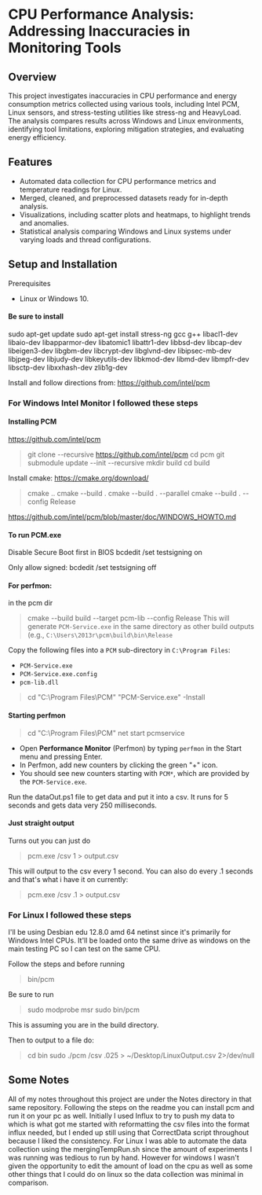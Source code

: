 # CPU Performance Analysis: Addressing Inaccuracies in Monitoring Tools
## Overview
  This project investigates inaccuracies in CPU performance and energy consumption metrics collected using various tools, including Intel PCM, Linux sensors, and stress-testing utilities like stress-ng and HeavyLoad. The analysis compares results across Windows and Linux environments, identifying tool limitations, exploring mitigation strategies, and evaluating energy efficiency.

## Features
- Automated data collection for CPU performance metrics and temperature readings for Linux.
- Merged, cleaned, and preprocessed datasets ready for in-depth analysis.
- Visualizations, including scatter plots and heatmaps, to highlight trends and anomalies.
- Statistical analysis comparing Windows and Linux systems under varying loads and thread configurations.

## Setup and Installation
Prerequisites
  - Linux or Windows 10.

#### Be sure to install
sudo apt-get update
sudo apt-get install stress-ng gcc g++ libacl1-dev libaio-dev libapparmor-dev libatomic1 libattr1-dev libbsd-dev libcap-dev libeigen3-dev libgbm-dev libcrypt-dev libglvnd-dev libipsec-mb-dev libjpeg-dev libjudy-dev libkeyutils-dev libkmod-dev libmd-dev libmpfr-dev libsctp-dev libxxhash-dev zlib1g-dev

Install and follow directions from:
https://github.com/intel/pcm

### For Windows Intel Monitor I followed these steps
#### Installing PCM
https://github.com/intel/pcm

>git clone --recursive https://github.com/intel/pcm
>cd pcm
>git submodule update --init --recursive
>mkdir build
>cd build

Install cmake: https://cmake.org/download/

>cmake ..
>cmake --build .
>cmake --build . --parallel
>cmake --build . --config Release

https://github.com/intel/pcm/blob/master/doc/WINDOWS_HOWTO.md

#### To run PCM.exe
Disable Secure Boot first in BIOS
bcdedit /set testsigning on

Only allow signed:
bcdedit /set testsigning off

#### For perfmon:
in the pcm dir
>cmake --build build --target pcm-lib --config Release
>This will generate `PCM-Service.exe` in the same directory as other build outputs (e.g., `C:\Users\2013r\pcm\build\bin\Release`

Copy the following files into a `PCM` sub-directory in `C:\Program Files`:
- `PCM-Service.exe`
- `PCM-Service.exe.config`
- `pcm-lib.dll`

> cd "C:\Program Files\PCM"
> "PCM-Service.exe" -Install

#### Starting perfmon 
> cd "C:\Program Files\PCM"
> net start pcmservice
- Open **Performance Monitor** (Perfmon) by typing `perfmon` in the Start menu and pressing Enter.
- In Perfmon, add new counters by clicking the green "+" icon.
- You should see new counters starting with `PCM*`, which are provided by the `PCM-Service.exe`.

Run the dataOut.ps1 file to get data and put it into a csv. It runs for 5 seconds and gets data very 250 milliseconds.

#### Just straight output
Turns out you can just do
>pcm.exe /csv 1 > output.csv

This will output to the csv every 1 second. You can also do every .1 seconds and that's what i have it on currently:
>pcm.exe /csv .1 > output.csv

### For Linux I followed these steps
I'll be using Desbian edu 12.8.0 amd 64 netinst since it's primarily for Windows Intel CPUs. It'll be loaded onto the same drive as windows on the main testing PC so I can test on the same CPU. 

Follow the steps and before running 
>bin/pcm

Be sure to run
>sudo modprobe msr
>sudo bin/pcm

This is assuming you are in the build directory.

Then to output to a file do:
> cd bin
> sudo ./pcm /csv .025 > ~/Desktop/LinuxOutput.csv 2>/dev/null


## Some Notes
All of my notes throughout this project are under the Notes directory in that same repository. Following the steps on the readme you can install pcm and run it on your pc as well. Initially I used Influx to try to push my data to which is what got me started with reformatting the csv files into the format influx needed, but I ended up still using that CorrectData script throughout because I liked the consistency. For Linux I was able to automate the data collection using the mergingTempRun.sh since the amount of experiments I was running was tedious to run by hand. However for windows I wasn't given the opportunity to edit the amount of load on the cpu as well as some other things that I could do on linux so the data collection was minimal in comparison.
